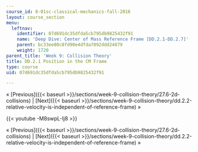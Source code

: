 ```yaml
---
course_id: 8-01sc-classical-mechanics-fall-2016
layout: course_section
menu:
  leftnav:
    identifier: 07d691dc35dfda5cb795db9825432f91
    name: 'Deep Dive: Center of Mass Reference Frame [DD.2.1-DD.2.7]'
    parent: bc33ee80c8fd90e4dfda7092ddd24879
    weight: 1720
parent_title: 'Week 9: Collision Theory'
title: DD.2.1 Position in the CM Frame
type: course
uid: 07d691dc35dfda5cb795db9825432f91

---
```


« [Previous]({{< baseurl >}}/sections/week-9-collision-theory/27.6-2d-collisions) | [Next]({{< baseurl >}}/sections/week-9-collision-theory/dd.2.2-relative-velocity-is-independent-of-reference-frame) »

{{< youtube -M8swpL-Ij8 >}}

« [Previous]({{< baseurl >}}/sections/week-9-collision-theory/27.6-2d-collisions) | [Next]({{< baseurl >}}/sections/week-9-collision-theory/dd.2.2-relative-velocity-is-independent-of-reference-frame) »